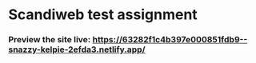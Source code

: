 # Scandiweb test assignment

### Preview the site live: https://63282f1c4b397e000851fdb9--snazzy-kelpie-2efda3.netlify.app/
